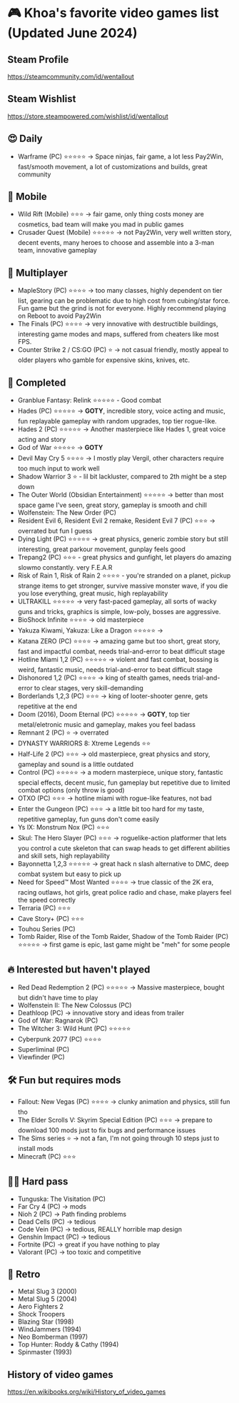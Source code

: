 # 🎮 Khoa's favorite video games list (Updated June 2024)

## Steam Profile

https://steamcommunity.com/id/wentallout

## Steam Wishlist

https://store.steampowered.com/wishlist/id/wentallout

## 😍 Daily

- Warframe (PC) ⭐⭐⭐⭐⭐ → Space ninjas, fair game, a lot less Pay2Win, fast/smooth movement, a lot of customizations and builds, great community


## 📱 Mobile

- Wild Rift (Mobile) ⭐⭐⭐ → fair game, only thing costs money are cosmetics, bad team will make you mad in public games
- Crusader Quest (Mobile) ⭐⭐⭐⭐⭐ → not Pay2Win, very well written story, decent events, many heroes to choose and assemble into a 3-man team, innovative gameplay


## 👯 Multiplayer

- MapleStory (PC) ⭐⭐⭐⭐ → too many classes, highly dependent on tier list, gearing can be problematic due to high cost from cubing/star force. Fun game but the grind is not for everyone. Highly recommend playing on Reboot to avoid Pay2Win
- The Finals (PC) ⭐⭐⭐⭐ →  very innovative with destructible buildings, interesting game modes and maps, suffered from cheaters like most FPS.
- Counter Strike 2 / CS:GO (PC) ⭐ → not casual friendly, mostly appeal to older players who gamble for expensive skins, knives, etc.

## 🏁 Completed

- Granblue Fantasy: Relink ⭐⭐⭐⭐⭐ - Good combat
- Hades (PC) ⭐⭐⭐⭐⭐ → **GOTY**, incredible story, voice acting and music, fun replayable gameplay with random upgrades, top tier rogue-like.
- Hades 2 (PC) ⭐⭐⭐⭐⭐ → Another masterpiece like Hades 1, great voice acting and story
- God of War ⭐⭐⭐⭐⭐ → **GOTY**
- Devil May Cry 5 ⭐⭐⭐⭐ → I mostly play Vergil, other characters require too much input to work well
- Shadow Warrior 3 ⭐ - lil bit lackluster, compared to 2th might be a step down
- The Outer World (Obsidian Entertainment) ⭐⭐⭐⭐⭐ → better than most space game I've seen, great story, gameplay is smooth and chill
- Wolfenstein: The New Order (PC)
- Resident Evil 6, Resident Evil 2 remake, Resident Evil 7 (PC) ⭐⭐⭐ → overrated but fun I guess
- Dying Light (PC) ⭐⭐⭐⭐⭐ → great physics, generic zombie story but still interesting, great parkour movement, gunplay feels good
- Trepang2 (PC) ⭐⭐⭐ - great physics and gunfight, let players do amazing slowmo constantly. very F.E.A.R
- Risk of Rain 1, Risk of Rain 2 ⭐⭐⭐⭐ - you're stranded on a planet, pickup strange items to get stronger, survive massive monster wave, if you die you lose everything, great music, high replayability
- ULTRAKILL ⭐⭐⭐⭐⭐ → very fast-paced gameplay, all sorts of wacky guns and tricks, graphics is simple, low-poly, bosses are aggressive. 
- BioShock Infinite ⭐⭐⭐⭐ → old masterpiece
- Yakuza Kiwami, Yakuza: Like a Dragon ⭐⭐⭐⭐⭐ →
- Katana ZERO (PC) ⭐⭐⭐⭐ → amazing game but too short, great story, fast and impactful combat, needs trial-and-error to beat difficult stage
- Hotline Miami 1,2 (PC) ⭐⭐⭐⭐⭐ → violent and fast combat, bossing is weird, fantastic music, needs trial-and-error to beat difficult stage
- Dishonored 1,2 (PC) ⭐⭐⭐⭐ → king of stealth games, needs trial-and-error to clear stages, very skill-demanding
- Borderlands 1,2,3 (PC) ⭐⭐⭐ → king of looter-shooter genre, gets repetitive at the end
- Doom (2016), Doom Eternal (PC) ⭐⭐⭐⭐⭐ → **GOTY**, top tier metal/eletronic music and gameplay, makes you feel badass
- Remnant 2 (PC) ⭐ → overrated
- DYNASTY WARRIORS 8: Xtreme Legends ⭐⭐
- Half-Life 2 (PC) ⭐⭐⭐ → old masterpiece, great physics and story, gameplay and sound is a little outdated
- Control (PC) ⭐⭐⭐⭐⭐ → a modern masterpiece, unique story, fantastic special effects, decent music, fun gameplay but repetitive due to limited combat options (only throw is good)
- OTXO (PC) ⭐⭐⭐ → hotline miami with rogue-like features, not bad
- Enter the Gungeon (PC) ⭐⭐⭐ → a little bit too hard for my taste, repetitive gameplay, fun guns don't come easily
- Ys IX: Monstrum Nox (PC) ⭐⭐⭐
- Skul: The Hero Slayer (PC) ⭐⭐⭐ →  roguelike-action platformer that lets you control a cute skeleton that can swap heads to get different abilities and skill sets, high replayability
- Bayonnetta 1,2,3 ⭐⭐⭐⭐⭐ → great hack n slash alternative to DMC, deep combat system but easy to pick up
- Need for Speed™ Most Wanted ⭐⭐⭐⭐ → true classic of the 2K era, racing outlaws, hot girls, great police radio and chase, make players feel the speed correctly
- Terraria (PC) ⭐⭐⭐
- Cave Story+ (PC) ⭐⭐⭐
- Touhou Series (PC)
- Tomb Raider, Rise of the Tomb Raider, Shadow of the Tomb Raider (PC) ⭐⭐⭐⭐⭐ → first game is epic, last game might be "meh" for some people

## 🔥 Interested but haven't played

- Red Dead Redemption 2 (PC) ⭐⭐⭐⭐⭐ → Massive masterpiece, bought but didn't have time to play
- Wolfenstein II: The New Colossus (PC)
- Deathloop (PC) → innovative story and ideas from trailer
- God of War: Ragnarok (PC) 
- The Witcher 3: Wild Hunt (PC) ⭐⭐⭐⭐⭐
- Cyberpunk 2077 (PC) ⭐⭐⭐⭐
- Superliminal (PC)
- Viewfinder (PC)

## 🛠️ Fun but requires mods

- Fallout: New Vegas (PC) ⭐⭐⭐⭐ → clunky animation and physics, still fun tho
- The Elder Scrolls V: Skyrim Special Edition (PC) ⭐⭐⭐ → prepare to download 100 mods just to fix bugs and performance issues
- The Sims series ⭐ → not a fan, I'm not going through 10 steps just to install mods
- Minecraft (PC) ⭐⭐⭐

## 🤦‍♂️ Hard pass

- Tunguska: The Visitation (PC)
- Far Cry 4 (PC) → mods
- Nioh 2 (PC) → Path finding problems
- Dead Cells (PC) → tedious
- Code Vein (PC) → tedious, REALLY horrible map design
- Genshin Impact (PC) → tedious
- Fortnite (PC) → great if you have nothing to play
- Valorant (PC) → too toxic and competitive

## 🪩 Retro

- Metal Slug 3 (2000)
- Metal Slug 5 (2004)
- Aero Fighters 2
- Shock Troopers
- Blazing Star (1998)
- WindJammers (1994)
- Neo Bomberman (1997)
- Top Hunter: Roddy & Cathy (1994)
- Spinmaster (1993)


## History of video games

https://en.wikibooks.org/wiki/History_of_video_games

